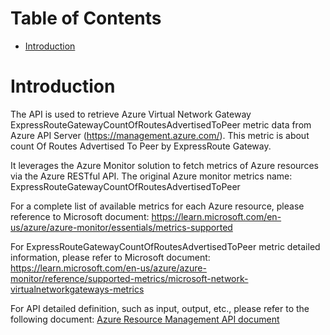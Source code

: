 # Table of Contents
- [Introduction](#introduction)


# Introduction <a name="introduction"></a>
The API is used to retrieve Azure Virtual Network Gateway ExpressRouteGatewayCountOfRoutesAdvertisedToPeer metric data from Azure API Server (https://management.azure.com/). This metric is about count Of Routes Advertised To Peer by ExpressRoute Gateway.



It leverages the Azure Monitor solution to fetch metrics of Azure resources via the Azure RESTful API. The original Azure monitor metrics name: ExpressRouteGatewayCountOfRoutesAdvertisedToPeer



For a complete list of available metrics for each Azure resource, please reference to Microsoft document: https://learn.microsoft.com/en-us/azure/azure-monitor/essentials/metrics-supported 

For ExpressRouteGatewayCountOfRoutesAdvertisedToPeer metric detailed information, please refer to Microsoft document: https://learn.microsoft.com/en-us/azure/azure-monitor/reference/supported-metrics/microsoft-network-virtualnetworkgateways-metrics

For API detailed definition, such as input, output, etc., please refer to the following document:
[Azure Resource Management API document](https://learn.microsoft.com/en-us/rest/api/monitor/metrics/list?view=rest-monitor-2023-10-01&tabs=HTTP)